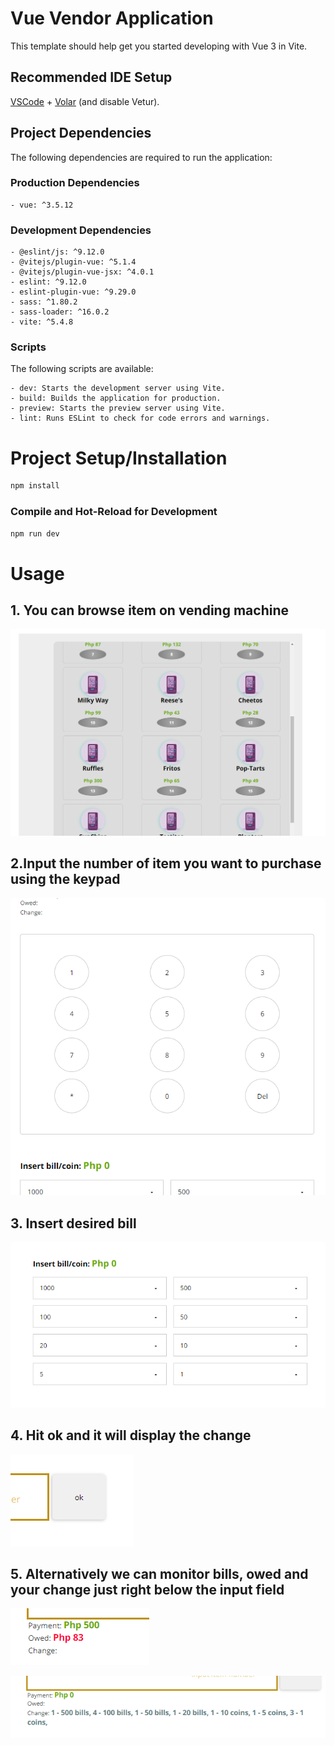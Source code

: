 # Vue Vendor Application

This template should help get you started developing with Vue 3 in Vite.

## Recommended IDE Setup

[VSCode](https://code.visualstudio.com/) + [Volar](https://marketplace.visualstudio.com/items?itemName=Vue.volar) (and disable Vetur).

## Project Dependencies

The following dependencies are required to run the application:

### Production Dependencies

    - vue: ^3.5.12

### Development Dependencies

    - @eslint/js: ^9.12.0
    - @vitejs/plugin-vue: ^5.1.4
    - @vitejs/plugin-vue-jsx: ^4.0.1
    - eslint: ^9.12.0
    - eslint-plugin-vue: ^9.29.0
    - sass: ^1.80.2
    - sass-loader: ^16.0.2
    - vite: ^5.4.8

### Scripts

The following scripts are available:

    - dev: Starts the development server using Vite.
    - build: Builds the application for production.
    - preview: Starts the preview server using Vite.
    - lint: Runs ESLint to check for code errors and warnings.

# Project Setup/Installation

```sh
npm install
```

### Compile and Hot-Reload for Development

```sh
npm run dev
```

# Usage

## 1. You can browse item on vending machine

![alt text](image.png)

## 2.Input the number of item you want to purchase using the keypad

![alt text](image-2.png)

## 3. Insert desired bill

![alt text](image-4.png)

## 4. Hit ok and it will display the change

![alt text](image-3.png)

## 5. Alternatively we can monitor bills, owed and your change just right below the input field

![alt text](image-10.png)

![alt text](image-7.png)
